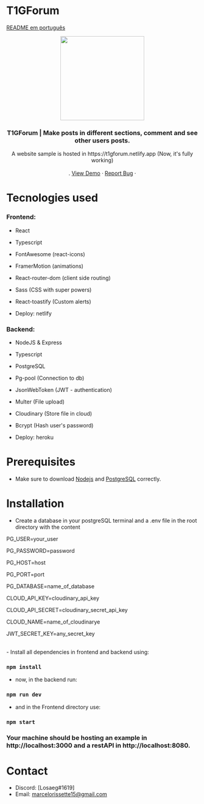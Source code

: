 # T1GForum
[README em português](README.pt.md)
<!-- about -->
<p align="center">
  <a href="https://t1gforum.netlify.app">
    <img src="https://cdn.discordapp.com/attachments/685226653764550671/796560842744135690/T1GForum_1.gif" width="220px" />
  </a>

  <h3 align="center">T1GForum | Make posts in different sections, comment and see other users posts.</h3>
  <p align="center">
    A website sample is hosted in https://t1gforum.netlify.app (Now, it's fully working)
    <br />
    <br />
    .
    <a href="https://t1gforum.netlify.app">View Demo</a>
    ·
    <a href="mailto:marcelorissette15@gmail.com">Report Bug</a>
    ·
    <br />
  </p>
   
</p>

# Tecnologies used

### Frontend:

- React
- Typescript
- FontAwesome (react-icons)
- FramerMotion (animations)
- React-router-dom (client side routing)
- Sass (CSS with super powers)
- React-toastify (Custom alerts)

- Deploy: netlify

### Backend:

- NodeJS & Express
- Typescript
- PostgreSQL
- Pg-pool (Connection to db)
- JsonWebToken (JWT - authentication)
- Multer (File upload)
- Cloudinary (Store file in cloud)
- Bcrypt (Hash user's password)

- Deploy: heroku

# Prerequisites

- Make sure to download <a href="https://nodejs.org/en/" target="_blank">Nodejs</a> and <a href="https://www.postgresql.org/" target="_blank">PostgreSQL</a> correctly.

# Installation

- Create a database in your postgreSQL terminal and
  a .env file in the root directory with the content

<p>PG_USER=your_user</p>
<p>PG_PASSWORD=password</p>
<p>PG_HOST=host</p>
<p>PG_PORT=port</p>
<p>PG_DATABASE=name_of_database</p>

<p>CLOUD_API_KEY=cloudinary_api_key</p>
<p>CLOUD_API_SECRET=cloudinary_secret_api_key</p>
<p>CLOUD_NAME=name_of_cloudinarye</p>

<p>JWT_SECRET_KEY=any_secret_key</p>
<br />
- Install all dependencies in frontend and backend using:

### `npm install`

- now, in the backend run:

### `npm run dev`

- and in the Frontend directory use:

### `npm start`

### Your machine should be hosting an example in http://localhost:3000 and a restAPI in http://localhost:8080.

<!-- CONTACT -->
# Contact

- Discord: [Losaeg#1619] 
- Email: marcelorissette15@gmail.com
